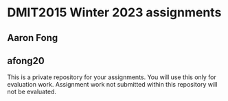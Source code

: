 # DMIT2015 Winter 2023 assignments

## Aaron Fong

## afong20

This is a private repository for your assignments. 
You will use this only for evaluation work. 
Assignment work not submitted within this repository will not be evaluated.
